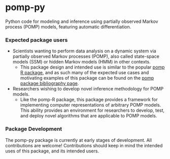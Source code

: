 # pomp-py
Python code for modeling and inference using partially observed Markov process (POMP) models, featuring automatic 
differentiation.


### Expected package users

* Scientists wanting to perform data analysis on a dynamic system via partially observed Markov processes (POMP), also 
called state-space models (SSM) or hidden Markov models (HMM) in other contexts. 
  * This package design and intended use is similar to the popular [pomp R package](https://kingaa.github.io/pomp/), and 
  as such many of the expected use cases and motivating examples of this package can be found on the 
  [pomp package bibliography page](https://kingaa.github.io/pomp/biblio.html).
* Researchers wishing to develop novel inference methodology for POMP models. 
  * Like the pomp-R package, this package provides a framework for implementing computer representations of arbitrary 
  POMP models. This ability provides an environment for researchers to develop, test, and deploy novel algorithms that 
  are applicable to POMP models. 

### Package Development 

The pomp-py package is currently at early stages of development. All contributions are welcome! Contributions should 
keep in mind the intended uses of this package, and its intended users.